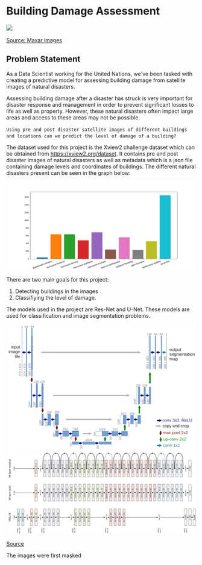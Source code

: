 # Building Damage Assessment 

<img src='images/maxar.jpg'>

[Source: Maxar images](!maxar.com/open-data)


## Problem Statement
As a Data Scientist working for the United Nations, we've been tasked with creating a predictive model for assessing building damage from satellite images of natural disasters.

Assessing building damage after a disaster has struck is very important for disaster response and management in order to prevent significant losses to life as well as property. However, these natural disasters often impact large areas and access to these areas may not be possible.

`Using pre and post disaster satellite images of different buildings and locations can we predict the level of damage of a building?`

The dataset used for this project is the Xview2 challenge dataset which can be obtained from https://xview2.org/dataset. It contains pre and post disaster images of natural disasters as well as metadata which is a json file containing damage levels and coordinates of buildings. The different natural disasters present can be seen in the graph below:

<img src='images/disasters.png'>

There are two main goals for this project:
1. Detecting buildings in the images
2. Classifiying the level of damage.

The models used in the project are Res-Net and U-Net. These models are used for classification and image segmentation problems. 

<img src='images/u-net.png'>

<img src='images/resnet.jpeg'>

[Source](!https://aditi-mittal.medium.com/introduction-to-u-net-and-res-net-for-image-segmentation-9afcb432ee2f)


The images were first masked 
